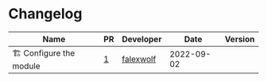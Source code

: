 # Changelog

<!-- prettier-ignore -->
Name | PR | Developer | Date | Version
--- | --- | --- | --- | ---
🏗️  Configure the module | [1](https://github.com/laminlabs/lnschema-drylab/pull/1) | [falexwolf](https://github.com/falexwolf) | 2022-09-02 |

